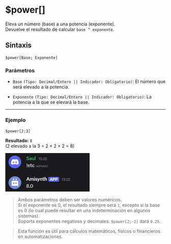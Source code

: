 # $power[]

Eleva un número (base) a una potencia (exponente).  
Devuelve el resultado de calcular `base ^ exponente`.

## Sintaxis
```
$power[Base; Exponente]
```

### Parámetros

- `Base` `(Tipo: Decimal/Entero || Indicador: Obligatorio)`: El número que será elevado a la potencia.  

- `Exponente` `(Tipo: Decimal/Entero || Indicador: Obligatorio)`: La potencia a la que se elevará la base.

---

### Ejemplo
```
$power[2;3]
```
**Resultado:** `8`  
(2 elevado a la 3 = 2 × 2 × 2 = 8)


![alt text](image-149.png)


> Ambos parámetros deben ser valores numéricos.  
> Si el exponente es 0, el resultado siempre será `1`, excepto si la base es 0 (lo cual puede resultar en una indeterminación en algunos sistemas).  
> Soporta exponentes negativos y decimales: `$power[2;-2]` dará `0.25`.

> Esta función es útil para cálculos matemáticos, físicos o financieros en automatizaciones.


